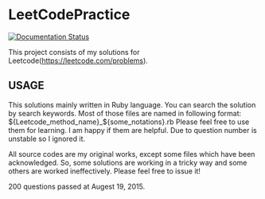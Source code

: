 # LeetCodePractice

[![Documentation Status](https://img.shields.io/badge/中文文档-最新-brightgreen.svg)](README-CN.md)

This project consists of my solutions for Leetcode(https://leetcode.com/problems).

## USAGE
This solutions mainly written in Ruby language. You can search the solution by search keywords.
Most of those files are named in following format: ${Leetcode_method_name}_${some_notations}.rb
Please feel free to use them for learning. I am happy if them are helpful.
Due to question number is unstable so I ignored it.


All source codes are my original works, except some files which have been acknowledged.
So, some solutions are working in a tricky way and some others are worked ineffectively.
Please feel free to issue it!

200 questions passed at Augest 19, 2015.

